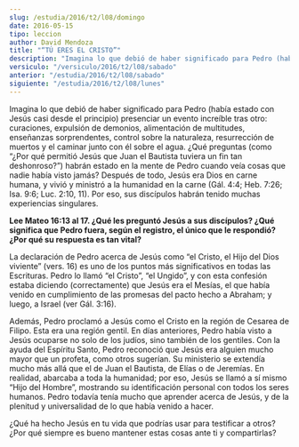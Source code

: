 ```yaml
---
slug: /estudia/2016/t2/l08/domingo
date: 2016-05-15
tipo: leccion
author: David Mendoza
title: "“TÚ ERES EL CRISTO”"
description: "Imagina lo que debió de haber significado para Pedro (había estado con Jesús  casi desde el principio) presenciar un evento increíble tras otro: curaciones,  expulsión de demonios, alimentación de multitudes, enseñanzas sorprendentes,  control sobre la naturaleza, resur..."
versiculo: "/versiculo/2016/t2/l08/sabado"
anterior: "/estudia/2016/t2/l08/sabado"
siguiente: "/estudia/2016/t2/l08/lunes"
---
```


Imagina lo que debió de haber significado para Pedro (había estado con Jesús casi desde el principio) presenciar un evento increíble tras otro: curaciones, expulsión de demonios, alimentación de multitudes, enseñanzas sorprendentes, control sobre la naturaleza, resurrección de muertos y el caminar junto con él sobre el agua. ¿Qué preguntas (como “¿Por qué permitió Jesús que Juan el Bautista tuviera un fin tan deshonroso?”) habrán estado en la mente de Pedro cuando veía cosas que nadie había visto jamás? Después de todo, Jesús era Dios en carne humana, y vivió y ministró a la humanidad en la carne (Gál. 4:4; Heb. 7:26; Isa. 9:6; Luc. 2:10, 11). Por eso, sus discípulos habrán tenido muchas experiencias singulares.

**Lee Mateo 16:13 al 17. ¿Qué les preguntó Jesús a sus discípulos? ¿Qué significa que Pedro fuera, según el registro, el único que le respondió? ¿Por qué su respuesta es tan vital?**

La declaración de Pedro acerca de Jesús como “el Cristo, el Hijo del Dios viviente” (vers. 16) es uno de los puntos más significativos en todas las Escrituras. Pedro lo llamó “el Cristo”, “el Ungido”, y con esta confesión estaba diciendo (correctamente) que Jesús era el Mesías, el que había venido en cumplimiento de las promesas del pacto hecho a Abraham; y luego, a Israel (ver Gál. 3:16).

Además, Pedro proclamó a Jesús como el Cristo en la región de Cesarea de Filipo. Esta era una región gentil. En días anteriores, Pedro había visto a Jesús ocuparse no solo de los judíos, sino también de los gentiles. Con la ayuda del Espíritu Santo, Pedro reconoció que Jesús era alguien mucho mayor que un profeta, como otros sugerían. Su ministerio se extendía mucho más allá que el de Juan el Bautista, de Elías o de Jeremías. En realidad, abarcaba a toda la humanidad; por eso, Jesús se llamó a sí mismo “Hijo del Hombre”, mostrando su identificación personal con todos los seres humanos. Pedro todavía tenía mucho que aprender acerca de Jesús, y de la plenitud y universalidad de lo que había venido a hacer.

¿Qué ha hecho Jesús en tu vida que podrías usar para testificar a otros? ¿Por qué siempre es bueno mantener estas cosas ante ti y compartirlas?
